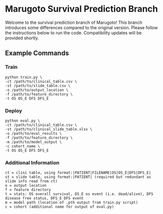 # Marugoto Survival Prediction Branch

Welcome to the survival prediction branch of Marugoto! This branch introduces some differences compared to the original version. Please follow the instructions below to run the code. Compatibility updates will be provided shortly.

## Example Commands
### Train
```
python train.py \
-ct /path/to/clinical_table.csv \
-st /path/to/slide_table.csv \
-o /path/to/output_location \
-f /path/to/feature_directory \
-t OS OS_E DFS DFS_E
```
### Deploy
```
python eval.py \
-ct /path/to/clinical_table.csv \
-st /path/to/clinical_slide_table.xlsx \
-o /path/to/eval_results \
-f /path/to/feature_directory \
-m /path/to/model_output \
-c cohort_name \
-t OS OS_E DFS DFS_E
```
### Additional Information
```
ct = clini table, using format:|PATIENT|FILENAME|OS|OS_E|DFS|DFS_E|
st = slide table, using format:|PATIENT| (required but redundant as slide info read from ct)
o = output location
f = feature directory
t = stats: OS overall survival, OS_E os event (i.e. dead/alive), DFS disease free status, DFS_E DFS event
m = model path (location of .pth output from train.py script)
c = cohort (additional name for output of eval.py)
```